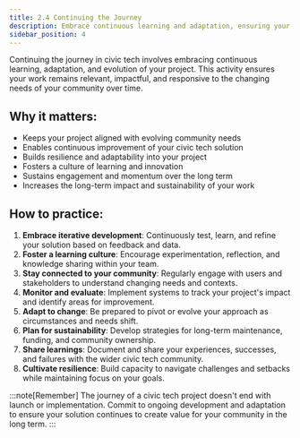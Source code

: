 ```yaml
---
title: 2.4 Continuing the Journey
description: Embrace continuous learning and adaptation, ensuring your project remains relevant, impactful, and responsive to evolving community needs.
sidebar_position: 4
---
```


Continuing the journey in civic tech involves embracing continuous learning, adaptation, and evolution of your project. This activity ensures your work remains relevant, impactful, and responsive to the changing needs of your community over time.

## Why it matters:

- Keeps your project aligned with evolving community needs
- Enables continuous improvement of your civic tech solution
- Builds resilience and adaptability into your project
- Fosters a culture of learning and innovation
- Sustains engagement and momentum over the long term
- Increases the long-term impact and sustainability of your work

## How to practice:

1. **Embrace iterative development**:  Continuously test, learn, and refine your solution based on feedback and data.
2. **Foster a learning culture**:  Encourage experimentation, reflection, and knowledge sharing within your team.
3. **Stay connected to your community**:  Regularly engage with users and stakeholders to understand changing needs and contexts.
4. **Monitor and evaluate**:  Implement systems to track your project's impact and identify areas for improvement.
5. **Adapt to change**:  Be prepared to pivot or evolve your approach as circumstances and needs shift.
6. **Plan for sustainability**:  Develop strategies for long-term maintenance, funding, and community ownership.
7. **Share learnings**:  Document and share your experiences, successes, and failures with the wider civic tech community.
8. **Cultivate resilience**:  Build capacity to navigate challenges and setbacks while maintaining focus on your goals.

:::note[Remember]
The journey of a civic tech project doesn't end with launch or implementation. Commit to ongoing development and adaptation to ensure your solution continues to create value for your community in the long term.
:::